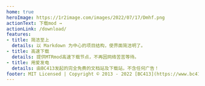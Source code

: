 ```yaml
---
home: true
heroImage: https://1r2image.com/images/2022/07/17/Dmhf.png
actionText: 下载mod →
actionLink: /download/
features:
- title: 简洁至上
  details: 以 Markdown 为中心的项目结构，使界面简洁明了。
- title: 高速下载
  details: 提供MTRmod高速下载节点，不再因网络苦苦等待。
- title: 用爱发电
  details: 由BC413发起的完全免费的文档站及下载站，不含任何广告！
footer: MIT Licensed | Copyright © 2013 - 2022 [BC413](https://www.bc413.com/) | 各mod版权归于原作者
---
```

